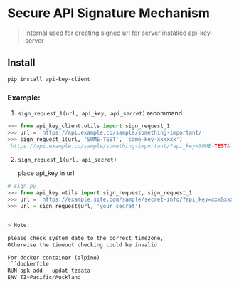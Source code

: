 # Secure API Signature Mechanism

> Internal used for creating signed url for server installed api-key-server

## Install

```sh
pip install api-key-client
```

### Example:

1. `sign_request_1(url, api_key, api_secret)` recommand

```python
>>> from api_key_client.utils import sign_request_1
>>> url = 'https://api.example.co/sample/something-important/'
>>> sign_request_1(url, 'SOME-TEST', 'some-key-xxxxxx')
'https://api.example.co/sample/something-important/?api_key=SOME-TEST&timestamp=20220209144716&sign=7f210048e1e972d968186f8a35a86f9a'
```

2. `sign_request_1(url, api_secret)` 

    place api_key in url

```python
# sign.py
>>> from api_key.utils import sign_request, sign_request_1
>>> url = 'https://example.site.com/sample/secret-info/?api_key=xxx&xxxxx=true&id=163'
>>> url = sign_request(url, 'your_secret')


> Note:

please check system date to the correct timezone,
Otherwise the timeout checking could be invalid

For docker container (alpine)
```dockerfile
RUN apk add --updat tzdata
ENV TZ=Pacific/Auckland
```
